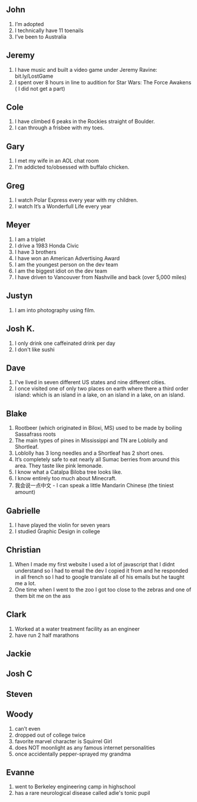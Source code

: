 ## John

1. I’m adopted
2. I technically have 11 toenails
3. I’ve been to Australia

## Jeremy

1. I have music and built a video game under Jeremy Ravine: bit.ly/LostGame
2. I spent over 8 hours in line to audition for Star Wars: The Force Awakens ( I did not get a part)

## Cole

1. I have climbed 6 peaks in the Rockies straight of Boulder.
2. I can through a frisbee with my toes.

## Gary

1. I met my wife in an AOL chat room
2. I'm addicted to/obsessed with buffalo chicken.

## Greg

1. I watch Polar Express every year with my children.
2. I watch It’s a Wonderfull Life every year

## Meyer

1. I am a triplet
2. I drive a 1983 Honda Civic
3. I have 3 brothers
4. I have won an American Advertising Award
5. I am the youngest person on the dev team
6. I am the biggest idiot on the dev team
7. I have driven to Vancouver from Nashville and back (over 5,000 miles)

## Justyn

1. I am into photography using film.

## Josh K.

1. I only drink one caffeinated drink per day
2. I don't like sushi

## Dave

1. I've lived in seven different US states and nine different cities.
2. I once visited one of only two places on earth where there a third order island: which is an island in a lake, on an island in a lake, on an island.

## Blake

1. Rootbeer (which originated in Biloxi, MS) used to be made by boiling Sassafrass roots
2. The main types of pines in Mississippi and TN are Loblolly and Shortleaf.
3. Loblolly has 3 long needles and a Shortleaf has 2 short ones.
4. It’s completely safe to eat nearly all Sumac berries from around this area. They taste like pink lemonade.
5. I know what a Catalpa Biloba tree looks like.
6. I know entirely too much about Minecraft.
7. 我会说一点中文 - I can speak a little Mandarin Chinese (the tiniest amount)

## Gabrielle

1. I have played the violin for seven years
2. I studied Graphic Design in college

## Christian

1. When I made my first website I used a lot of javascript that I didnt understand so I had to email the dev I copied it from and he responded in all french so I had to google translate all of his emails but he taught me a lot.
2. One time when I went to the zoo I got too close to the zebras and one of them bit me on the ass

## Clark

1. Worked at a water treatment facility as an engineer
2. have run 2 half marathons

## Jackie

## Josh C

## Steven

## Woody

1. can’t even
2. dropped out of college twice
3. favorite marvel character is Squirrel Girl
4. does NOT moonlight as any famous internet personalities
5. once accidentally pepper-sprayed my grandma

## Evanne

1. went to Berkeley engineering camp in highschool
2. has a rare neurological disease called adie's tonic pupil
